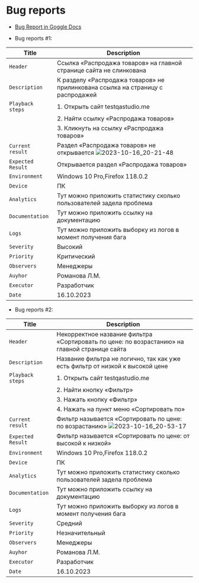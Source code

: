 # Bug reports

- [Bug Report in Goggle Docs](https://docs.google.com/document/d/1t_AS8yj0hkLmUjFuvXkQ1MmJmtJ1FhSYucDTySRbiEk/edit?usp=sharing)


- Bug reports #1:

| Title             | Description                                                                      |
| ------------------|----------------------------------------------------------------------------------|
| `Header`          | Ссылка «Распродажа товаров»  на главной странице сайта не слинкована |
| `Description`     | К разделу «Распродажа товаров» не прилинкована ссылка на страницу с распродажей |
| `Playback steps`  | 1. Открыть сайт testqastudio.me
|                   | 2. Найти ссылку «Распродажа товаров»  
|                   | 3. Кликнуть на ссылку «Распродажа товаров» |
| `Current result`  | Раздел  «Распродажа товаров» не открывается ![2023-10-16_20-21-48](https://github.com/LidiyaRomanova/Bug-reports/assets/147500942/b9668741-bd7b-43b3-a055-863a6217e49f) |
| `Expected Result` | Открывается раздел «Распродажа товаров» |
| `Environment`     | Windows 10 Pro,Firefox 118.0.2 |
| `Device`          | ПК |
| `Analytics`       | Тут можно приложить статистику сколько пользователей задела проблема |
| `Documentation`   | Тут можно приложить ссылку на документацию |
| `Logs`            | Тут можно приложить выборку из логов в момент получения бага |
| `Severity`        | Высокий |
| `Priority`        | Критический |
| `Observers`       | Менеджеры                                                                  |
| `Auyhor  `        | Романова Л.М.                                                              |
| `Executor`        | Разработчик                                                                |
| `Date`            | 16.10.2023                                                                 |

- Bug reports #2:

| Title             | Description                                                                      |
| ------------------|----------------------------------------------------------------------------------|
| `Header`          | Некорректное название фильтра «Сортировать по цене: по возрастанию» на главной странице сайта |
| `Description`     | Название фильтра не логично, так как уже есть фильтр от низкой к высокой цене |
| `Playback steps`  | 1. Открыть сайт testqastudio.me
|                   | 2. Найти кнопку «Фильтр»
|                   | 3. Нажать кнопку «Фильтр»
|                   | 4. Нажать на пункт меню «Сортировать по» |
| `Current result`  | Фильтр называется «Сортировать по цене: по возрастанию» ![2023-10-16_20-53-17](https://github.com/LidiyaRomanova/Bug-reports/assets/147500942/06116938-8cf1-4b8c-bbe3-1d714a38cb3c) |
| `Expected Result` | Фильтр называется «Сортировать по цене: от высокой к низкой» |
| `Environment`     | Windows 10 Pro,Firefox 118.0.2 |
| `Device`          | ПК |
| `Analytics`       | Тут можно приложить статистику сколько пользователей задела проблема |
| `Documentation`   | Тут можно приложить ссылку на документацию |
| `Logs`            | Тут можно приложить выборку из логов в момент получения бага |
| `Severity`        | Средний |
| `Priority`        | Незначительный |
| `Observers`       | Менеджеры                                                                  |
| `Auyhor  `        | Романова Л.М.                                                              |
| `Executor`        | Разработчик                                                                |
| `Date`            | 16.10.2023                                                                 |
